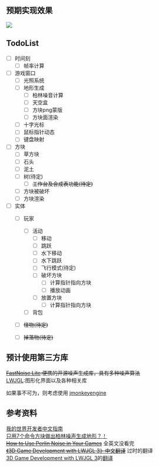 ## 预期实现效果
<img src="https://github.com/yin2hao/MineCraftMini/blob/master/img/preview.png?raw=true">

## TodoList
- [ ] 时间刻
  - [ ] 帧率计算
- [ ] 游戏窗口
  - [ ] 光照系统
  - [ ] 地形生成
      - [ ] 柏林噪音计算
      - [ ] 天空盒
      - [ ] 方块png蒙版
      - [ ] 方块面渲染
  - [ ] 十字光标
  - [ ] 鼠标指针动态
  - [ ] 键盘映射
- [ ] 方块
  - [ ] 草方块
  - [ ] 石头
  - [ ] 泥土
  - [ ] 树(待定)
    - [ ] ~~工作台及合成表功能(待定)~~
  - [ ] 方块被破坏
  - [ ] 方块渲染
- [ ] 实体
	- [ ] 玩家
      - [ ] 活动
          - [ ] 移动
          - [ ] 跳跃
          - [ ] 水下移动
          - [ ] 水下跳跃
          - [ ] 飞行模式(待定)
          - [ ] 破坏方块
            - [ ] 计算指针指向方块
            - [ ] 播放动画
          - [ ] 放置方块
            - [ ] 计算指针指向方块
      - [ ] 背包
	- [ ] ~~怪物(待定)~~
	- [ ] ~~掉落物(待定)~~


## 预计使用第三方库
~~[FastNoise Lite](https://github.com/Auburn/FastNoiseLite):便携的开源噪声生成库，具有多种噪声算法~~</br>
[LWJGL](https://www.lwjgl.org/):图形化界面以及各种相关库

如果事不可为，则考虑使用 [jmonkeyengine](https://github.com/jMonkeyEngine/jmonkeyengine)

## 参考资料
[我的世界开发者中文指南](https://github.com/mouse0w0/MinecraftDeveloperGuide?tab=readme-ov-file)</br>
[只用7个命令方块做出柏林噪声生成地形？！](https://www.bilibili.com/video/BV1vfKJedEdA/)</br>
~~[How to Use Perlin Noise in Your Games](http://devmag.org.za/2009/04/25/perlin-noise/)~~ 全英文没看完</br>
~~[《3D Game Development with LWJGL 3》中文翻译](https://mouse0w0.github.io/lwjglbook-CN-Translation/02-the-game-loop/)~~ 过时的翻译</br>
[3D Game Development with LWJGL 3](https://ahbejarano.gitbook.io/lwjglgamedev)的[翻译](https://yin2hao.github.io/lwjglbook-CN-Translation/)
